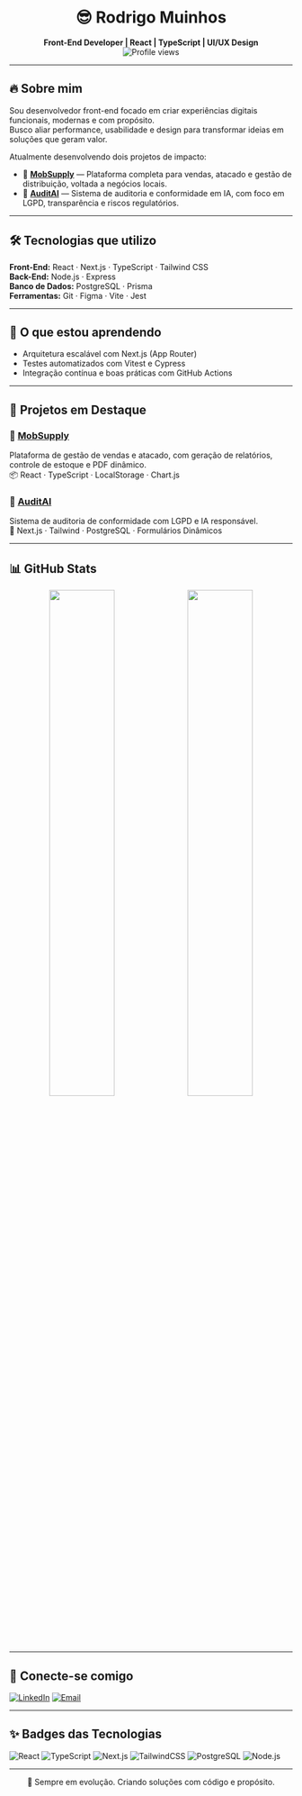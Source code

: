 <h1 align="center">😎 Rodrigo Muinhos</h1>
<p align="center">
  <strong>Front-End Developer | React | TypeScript | UI/UX Design</strong><br>
  <img src="https://komarev.com/ghpvc/?username=RodrigoMuinhos&color=blue" alt="Profile views" />
</p>

---

## 🔥 Sobre mim

Sou desenvolvedor front-end focado em criar experiências digitais funcionais, modernas e com propósito.  
Busco aliar performance, usabilidade e design para transformar ideias em soluções que geram valor.

Atualmente desenvolvendo dois projetos de impacto:

- 🔹 [**MobSupply**](https://github.com/RodrigoMuinhos/MobSupplyBackup) — Plataforma completa para vendas, atacado e gestão de distribuição, voltada a negócios locais.
- 🔸 [**AuditAI**](https://github.com/RodrigoMuinhos/AuditAI) — Sistema de auditoria e conformidade em IA, com foco em LGPD, transparência e riscos regulatórios.

---

## 🛠 Tecnologias que utilizo

**Front-End:** React · Next.js · TypeScript · Tailwind CSS  
**Back-End:** Node.js · Express  
**Banco de Dados:** PostgreSQL · Prisma  
**Ferramentas:** Git · Figma · Vite · Jest

---

## 🚀 O que estou aprendendo

- Arquitetura escalável com Next.js (App Router)
- Testes automatizados com Vitest e Cypress
- Integração contínua e boas práticas com GitHub Actions

---

## 🧩 Projetos em Destaque

### 🔹 [MobSupply](https://github.com/RodrigoMuinhos/MobSupplyBackup)
Plataforma de gestão de vendas e atacado, com geração de relatórios, controle de estoque e PDF dinâmico.  
📦 React · TypeScript · LocalStorage · Chart.js

### 🔸 [AuditAI](https://github.com/RodrigoMuinhos/AuditAI)
Sistema de auditoria de conformidade com LGPD e IA responsável.  
🔐 Next.js · Tailwind · PostgreSQL · Formulários Dinâmicos

---

## 📊 GitHub Stats

<p align="center">
  <img src="https://github-readme-stats.vercel.app/api?username=RodrigoMuinhos&show_icons=true&theme=dark&hide_border=true" width="48%" />
  <img src="https://github-readme-stats.vercel.app/api/top-langs/?username=RodrigoMuinhos&layout=compact&theme=dark&hide_border=true" width="48%" />
</p>

---

## 📇 Conecte-se comigo

[![LinkedIn](https://img.shields.io/badge/-LinkedIn-0A66C2?style=for-the-badge&logo=linkedin&logoColor=white)](https://linkedin.com/in/rodrigomuinhos)
[![Email](https://img.shields.io/badge/-Email-D14836?style=for-the-badge&logo=gmail&logoColor=white)](mailto:rodrigomuinhos@gmail.com)

---

## ✨ Badges das Tecnologias

![React](https://img.shields.io/badge/React-20232A?style=for-the-badge&logo=react&logoColor=61DAFB)
![TypeScript](https://img.shields.io/badge/TypeScript-007acc?style=for-the-badge&logo=typescript&logoColor=white)
![Next.js](https://img.shields.io/badge/Next.js-black?style=for-the-badge&logo=next.js)
![TailwindCSS](https://img.shields.io/badge/Tailwind_CSS-38B2AC?style=for-the-badge&logo=tailwind-css&logoColor=white)
![PostgreSQL](https://img.shields.io/badge/PostgreSQL-336791?style=for-the-badge&logo=postgresql&logoColor=white)
![Node.js](https://img.shields.io/badge/Node.js-339933?style=for-the-badge&logo=node.js&logoColor=white)

---

<p align="center">🚀 Sempre em evolução. Criando soluções com código e propósito.</p>
